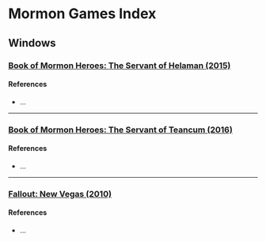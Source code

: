 # Mormon Games Index
## Windows

### [Book of Mormon Heroes: The Servant of Helaman (2015)](https://www.amazon.com/Book-Mormon-Heroes-Servant-Download/dp/B0145IEK5I/)

#### References
 - ...

---

### [Book of Mormon Heroes: The Servant of Teancum (2016)](https://www.amazon.com/Book-Mormon-Heroes-Servant-Download/dp/B0198LO7PU/)

#### References
 - ...

 ---

### [Fallout: New Vegas (2010)](http://store.steampowered.com/app/22380/)

#### References
  - ...
